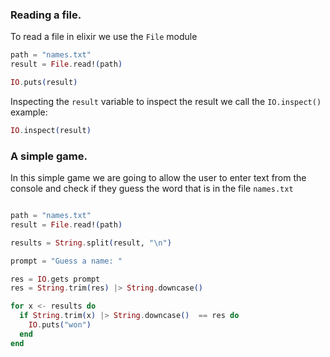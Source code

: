 ### Reading a file.

To read a file in elixir we use the `File` module

```exs
path = "names.txt"
result = File.read!(path)

IO.puts(result)
```

Inspecting the `result` variable to inspect the result we call the `IO.inspect()` example:

```exs
IO.inspect(result)
```

### A simple game.

In this simple game we are going to allow the user to enter text from the console and check if they guess the word that is in the file `names.txt`

```exs

path = "names.txt"
result = File.read!(path)

results = String.split(result, "\n")

prompt = "Guess a name: "

res = IO.gets prompt
res = String.trim(res) |> String.downcase()

for x <- results do
  if String.trim(x) |> String.downcase()  == res do
    IO.puts("won")
  end
end

```
